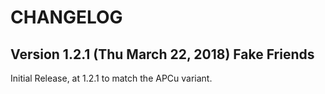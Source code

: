 CHANGELOG
=========

Version 1.2.1 (Thu March 22, 2018) Fake Friends
-----------------------------------------------

Initial Release, at 1.2.1 to match the APCu variant.